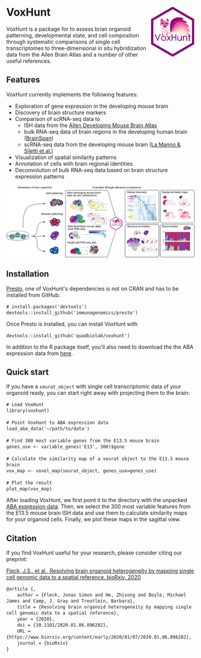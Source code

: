 # VoxHunt <img src="man/figures/logo.png" align="right" width="120" />

VoxHunt is a package for to assess brian organoid patterning, developmental state, and cell composition through systematic comparisons of single cell transcriptomes to three-dimensional in situ hybridization data from the Allen Brain Atlas and a number of other useful references.


## Features

VoxHunt currently implements the following features:
* Exploration of gene expression in the developing mouse brain
* Discovery of brain structure markers
* Comparison of scRNA-seq data to
    * ISH data from the [Allen Developing Mouse Brain Atlas](https://developingmouse.brain-map.org/) 
    * bulk RNA-seq data of brain regions in the developing human brain ([BrainSpan](https://www.brainspan.org/))
    * scRNA-seq data from the developing mouse brain ([La Manno & Siletti et al.](https://www.biorxiv.org/content/10.1101/2020.07.02.184051v1))
* Visualization of spatial similarity patterns
* Annotation of cells with brain regional identities
* Deconvolution of bulk RNA-seq data based on brain structure expression patterns

<a/>
<img src="man/figures/abstract.png" align="center" />

## Installation

[Presto](https://github.com/immunogenomics/presto), one of VoxHunt's dependencies is not on CRAN and has to be installed from GitHub:

```{r}
# install.packages('devtools')
devtools::install_github('immunogenomics/presto')
```

Once Presto is installed, you can install VoxHunt with
```{r}
devtools::install_github('quadbiolab/voxhunt')
```

In addition to the R package itself, you'll also need to download the the ABA expression data from [here](http://dx.doi.org/10.17632/g4xg38mwcn.2).

## Quick start

If you have a `seurat_object` with single cell transcriptomic data of your organoid ready, you can start right away with projecting them to the brain:

```{r}
# Load VoxHunt
library(voxhunt)

# Point VoxHunt to ABA expression data
load_aba_data('~/path/to/data')

# Find 300 most variable genes from the E13.5 mouse brain
genes_use <- variable_genes('E13', 300)$gene

# Calculate the similarity map of a seurat object to the E13.5 mouse brain
vox_map <- voxel_map(seurat_object, genes_use=genes_use)

# Plot the result
plot_map(vox_map)
```

After loading VoxHunt, we first point it to the directory with the unpacked [ABA expression data](http://dx.doi.org/10.17632/g4xg38mwcn.1). Then, we select the 300 most variable features from the E13.5 mouse brain ISH data and use them to calculate similarity maps for your organoid cells. Finally, we plot these maps in the sagittal view.

## Citation

If you find VoxHunt useful for your research, please consider citing our preprint:

[Fleck, J.S., et al., Resolving brain organoid heterogeneity by mapping single cell genomic data to a spatial reference. bioRxiv, 2020](https://www.biorxiv.org/content/10.1101/2020.01.06.896282v1)

```
@article {,
	author = {Fleck, Jonas Simon and He, Zhisong and Boyle, Michael James and Camp, J. Gray and Treutlein, Barbara},
	title = {Resolving brain organoid heterogeneity by mapping single cell genomic data to a spatial reference},
	year = {2020},
	doi = {10.1101/2020.01.06.896282},
	URL = {https://www.biorxiv.org/content/early/2020/01/07/2020.01.06.896282},
	journal = {bioRxiv}
}
```

